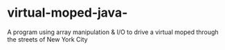 # virtual-moped-java-
A program using array manipulation &amp; I/O to drive a virtual moped through the streets of New York City
